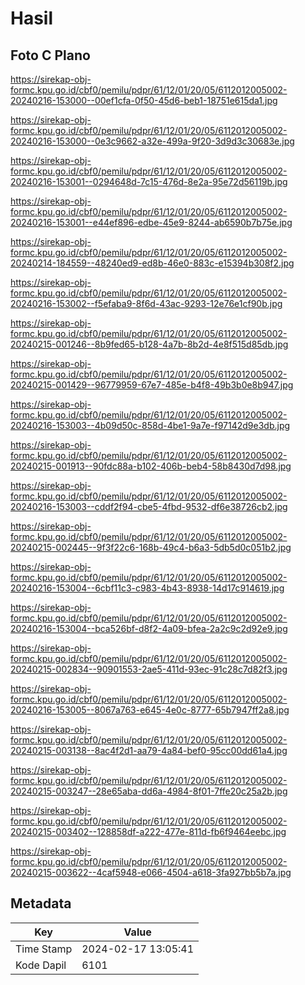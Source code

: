 # Hasil

## Foto C Plano

https://sirekap-obj-formc.kpu.go.id/cbf0/pemilu/pdpr/61/12/01/20/05/6112012005002-20240216-153000--00ef1cfa-0f50-45d6-beb1-18751e615da1.jpg

https://sirekap-obj-formc.kpu.go.id/cbf0/pemilu/pdpr/61/12/01/20/05/6112012005002-20240216-153000--0e3c9662-a32e-499a-9f20-3d9d3c30683e.jpg

https://sirekap-obj-formc.kpu.go.id/cbf0/pemilu/pdpr/61/12/01/20/05/6112012005002-20240216-153001--0294648d-7c15-476d-8e2a-95e72d56119b.jpg

https://sirekap-obj-formc.kpu.go.id/cbf0/pemilu/pdpr/61/12/01/20/05/6112012005002-20240216-153001--e44ef896-edbe-45e9-8244-ab6590b7b75e.jpg

https://sirekap-obj-formc.kpu.go.id/cbf0/pemilu/pdpr/61/12/01/20/05/6112012005002-20240214-184559--48240ed9-ed8b-46e0-883c-e15394b308f2.jpg

https://sirekap-obj-formc.kpu.go.id/cbf0/pemilu/pdpr/61/12/01/20/05/6112012005002-20240216-153002--f5efaba9-8f6d-43ac-9293-12e76e1cf90b.jpg

https://sirekap-obj-formc.kpu.go.id/cbf0/pemilu/pdpr/61/12/01/20/05/6112012005002-20240215-001246--8b9fed65-b128-4a7b-8b2d-4e8f515d85db.jpg

https://sirekap-obj-formc.kpu.go.id/cbf0/pemilu/pdpr/61/12/01/20/05/6112012005002-20240215-001429--96779959-67e7-485e-b4f8-49b3b0e8b947.jpg

https://sirekap-obj-formc.kpu.go.id/cbf0/pemilu/pdpr/61/12/01/20/05/6112012005002-20240216-153003--4b09d50c-858d-4be1-9a7e-f97142d9e3db.jpg

https://sirekap-obj-formc.kpu.go.id/cbf0/pemilu/pdpr/61/12/01/20/05/6112012005002-20240215-001913--90fdc88a-b102-406b-beb4-58b8430d7d98.jpg

https://sirekap-obj-formc.kpu.go.id/cbf0/pemilu/pdpr/61/12/01/20/05/6112012005002-20240216-153003--cddf2f94-cbe5-4fbd-9532-df6e38726cb2.jpg

https://sirekap-obj-formc.kpu.go.id/cbf0/pemilu/pdpr/61/12/01/20/05/6112012005002-20240215-002445--9f3f22c6-168b-49c4-b6a3-5db5d0c051b2.jpg

https://sirekap-obj-formc.kpu.go.id/cbf0/pemilu/pdpr/61/12/01/20/05/6112012005002-20240216-153004--6cbf11c3-c983-4b43-8938-14d17c914619.jpg

https://sirekap-obj-formc.kpu.go.id/cbf0/pemilu/pdpr/61/12/01/20/05/6112012005002-20240216-153004--bca526bf-d8f2-4a09-bfea-2a2c9c2d92e9.jpg

https://sirekap-obj-formc.kpu.go.id/cbf0/pemilu/pdpr/61/12/01/20/05/6112012005002-20240215-002834--90901553-2ae5-411d-93ec-91c28c7d82f3.jpg

https://sirekap-obj-formc.kpu.go.id/cbf0/pemilu/pdpr/61/12/01/20/05/6112012005002-20240216-153005--8067a763-e645-4e0c-8777-65b7947ff2a8.jpg

https://sirekap-obj-formc.kpu.go.id/cbf0/pemilu/pdpr/61/12/01/20/05/6112012005002-20240215-003138--8ac4f2d1-aa79-4a84-bef0-95cc00dd61a4.jpg

https://sirekap-obj-formc.kpu.go.id/cbf0/pemilu/pdpr/61/12/01/20/05/6112012005002-20240215-003247--28e65aba-dd6a-4984-8f01-7ffe20c25a2b.jpg

https://sirekap-obj-formc.kpu.go.id/cbf0/pemilu/pdpr/61/12/01/20/05/6112012005002-20240215-003402--128858df-a222-477e-811d-fb6f9464eebc.jpg

https://sirekap-obj-formc.kpu.go.id/cbf0/pemilu/pdpr/61/12/01/20/05/6112012005002-20240215-003622--4caf5948-e066-4504-a618-3fa927bb5b7a.jpg


## Metadata

| Key        | Value               |
| ---------- | ------------------- |
| Time Stamp | 2024-02-17 13:05:41 |
| Kode Dapil | 6101                |



